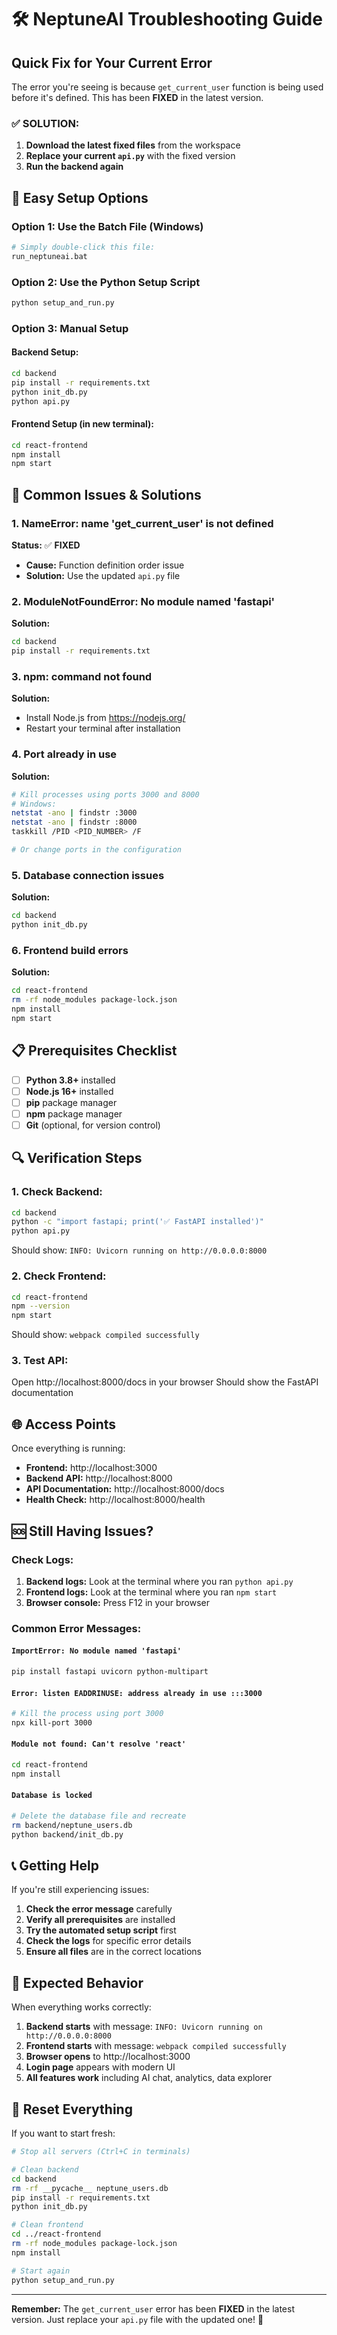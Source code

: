 # 🛠️ NeptuneAI Troubleshooting Guide

## Quick Fix for Your Current Error

The error you're seeing is because `get_current_user` function is being used before it's defined. This has been **FIXED** in the latest version.

### ✅ **SOLUTION:**

1. **Download the latest fixed files** from the workspace
2. **Replace your current `api.py`** with the fixed version
3. **Run the backend again**

## 🚀 **Easy Setup Options**

### Option 1: Use the Batch File (Windows)
```bash
# Simply double-click this file:
run_neptuneai.bat
```

### Option 2: Use the Python Setup Script
```bash
python setup_and_run.py
```

### Option 3: Manual Setup

#### Backend Setup:
```bash
cd backend
pip install -r requirements.txt
python init_db.py
python api.py
```

#### Frontend Setup (in new terminal):
```bash
cd react-frontend
npm install
npm start
```

## 🔧 **Common Issues & Solutions**

### 1. **NameError: name 'get_current_user' is not defined**
**Status:** ✅ **FIXED**
- **Cause:** Function definition order issue
- **Solution:** Use the updated `api.py` file

### 2. **ModuleNotFoundError: No module named 'fastapi'**
**Solution:**
```bash
cd backend
pip install -r requirements.txt
```

### 3. **npm: command not found**
**Solution:**
- Install Node.js from https://nodejs.org/
- Restart your terminal after installation

### 4. **Port already in use**
**Solution:**
```bash
# Kill processes using ports 3000 and 8000
# Windows:
netstat -ano | findstr :3000
netstat -ano | findstr :8000
taskkill /PID <PID_NUMBER> /F

# Or change ports in the configuration
```

### 5. **Database connection issues**
**Solution:**
```bash
cd backend
python init_db.py
```

### 6. **Frontend build errors**
**Solution:**
```bash
cd react-frontend
rm -rf node_modules package-lock.json
npm install
npm start
```

## 📋 **Prerequisites Checklist**

- [ ] **Python 3.8+** installed
- [ ] **Node.js 16+** installed
- [ ] **pip** package manager
- [ ] **npm** package manager
- [ ] **Git** (optional, for version control)

## 🔍 **Verification Steps**

### 1. **Check Backend:**
```bash
cd backend
python -c "import fastapi; print('✅ FastAPI installed')"
python api.py
```
Should show: `INFO: Uvicorn running on http://0.0.0.0:8000`

### 2. **Check Frontend:**
```bash
cd react-frontend
npm --version
npm start
```
Should show: `webpack compiled successfully`

### 3. **Test API:**
Open http://localhost:8000/docs in your browser
Should show the FastAPI documentation

## 🌐 **Access Points**

Once everything is running:

- **Frontend:** http://localhost:3000
- **Backend API:** http://localhost:8000
- **API Documentation:** http://localhost:8000/docs
- **Health Check:** http://localhost:8000/health

## 🆘 **Still Having Issues?**

### Check Logs:
1. **Backend logs:** Look at the terminal where you ran `python api.py`
2. **Frontend logs:** Look at the terminal where you ran `npm start`
3. **Browser console:** Press F12 in your browser

### Common Error Messages:

#### `ImportError: No module named 'fastapi'`
```bash
pip install fastapi uvicorn python-multipart
```

#### `Error: listen EADDRINUSE: address already in use :::3000`
```bash
# Kill the process using port 3000
npx kill-port 3000
```

#### `Module not found: Can't resolve 'react'`
```bash
cd react-frontend
npm install
```

#### `Database is locked`
```bash
# Delete the database file and recreate
rm backend/neptune_users.db
python backend/init_db.py
```

## 📞 **Getting Help**

If you're still experiencing issues:

1. **Check the error message** carefully
2. **Verify all prerequisites** are installed
3. **Try the automated setup script** first
4. **Check the logs** for specific error details
5. **Ensure all files** are in the correct locations

## 🎯 **Expected Behavior**

When everything works correctly:

1. **Backend starts** with message: `INFO: Uvicorn running on http://0.0.0.0:8000`
2. **Frontend starts** with message: `webpack compiled successfully`
3. **Browser opens** to http://localhost:3000
4. **Login page** appears with modern UI
5. **All features work** including AI chat, analytics, data explorer

## 🔄 **Reset Everything**

If you want to start fresh:

```bash
# Stop all servers (Ctrl+C in terminals)

# Clean backend
cd backend
rm -rf __pycache__ neptune_users.db
pip install -r requirements.txt
python init_db.py

# Clean frontend
cd ../react-frontend
rm -rf node_modules package-lock.json
npm install

# Start again
python setup_and_run.py
```

---

**Remember:** The `get_current_user` error has been **FIXED** in the latest version. Just replace your `api.py` file with the updated one! 🎉